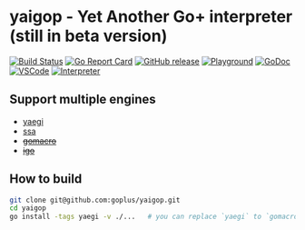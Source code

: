 yaigop - Yet Another Go+ interpreter (still in beta version)
========

[![Build Status](https://github.com/goplus/yaigop/actions/workflows/go.yml/badge.svg)](https://github.com/goplus/yaigop/actions/workflows/go.yml)
[![Go Report Card](https://goreportcard.com/badge/github.com/goplus/yaigop)](https://goreportcard.com/report/github.com/goplus/yaigop)
[![GitHub release](https://img.shields.io/github/v/tag/goplus/yaigop.svg?label=release)](https://github.com/goplus/yaigop/releases)
[![Playground](https://img.shields.io/badge/playground-Go+-blue.svg)](https://play.goplus.org/)
[![GoDoc](https://pkg.go.dev/badge/github.com/goplus/yaigop.svg)](https://pkg.go.dev/mod/github.com/goplus/yaigop)
[![VSCode](https://img.shields.io/badge/vscode-Go+-teal.svg)](https://github.com/gopcode/vscode-goplus)
[![Interpreter](https://img.shields.io/badge/interpreter-iGo+-seagreen.svg)](https://github.com/goplus/igop)

## Support multiple engines

* [yaegi](https://github.com/traefik/yaegi)
* [ssa](github.com/goplus/gossa)
* [~~gomacro~~](https://github.com/cosmos72/gomacro)
* [~~igo~~](https://github.com/goplus/igo)

## How to build

```bash
git clone git@github.com:goplus/yaigop.git
cd yaigop
go install -tags yaegi -v ./...   # you can replace `yaegi` to `gomacro` or other engines
```
